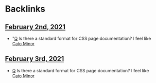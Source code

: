
# Backlinks
## [February 2nd, 2021](<February 2nd, 2021.md>)
- "[Q](<Q.md>) Is there a standard format for CSS page documentation? I feel like [Cato Minor](<Cato Minor.md>)

## [February 3rd, 2021](<February 3rd, 2021.md>)
- [Q](<Q.md>) Is there a standard format for CSS page documentation? I feel like [Cato Minor](<Cato Minor.md>)

